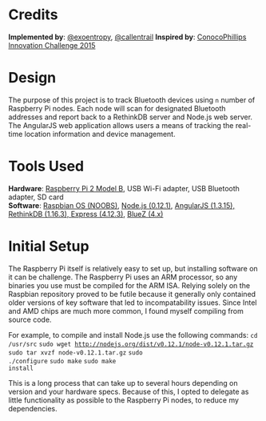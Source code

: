 Credits
=======
<b>Implemented by</b>: <a href="https://github.com/exoentropy/">@exoentropy</a>, <a href="https://github.com/callentrail/">@callentrail</a>
<b>Inspired by</b>: <a href="">ConocoPhillips Innovation Challenge 2015</a>

Design
======
The purpose of this project is to track Bluetooth devices using <code>n</code> number of Raspberry Pi nodes. Each node will scan for designated Bluetooth addresses and report back to a RethinkDB server and Node.js web server. The AngularJS web application allows users a means of tracking the real-time location information and device management.

Tools Used
==========
<b>Hardware</b>: <a href="http://www.raspberrypi.org/products/raspberry-pi-2-model-b/">Raspberry Pi 2 Model B</a>, USB Wi-Fi adapter, USB Bluetooth adapter, SD card<br>
<b>Software</b>: <a href="http://www.raspberrypi.org/help/noobs-setup/">Raspbian OS (NOOBS)</a>, <a href="https://nodejs.org/">Node.js (0.12.1)</a>, <a href="https://angularjs.org/">AngularJS (1.3.15), <a href="http://rethinkdb.com/">RethinkDB (1.16.3), <a href="http://expressjs.com/">Express (4.12.3)</a>, <a href="http://www.bluez.org/">BlueZ (4.x)</a>

Initial Setup
=============
The Raspberry Pi itself is relatively easy to set up, but installing software on it can be challenge. The Raspberry Pi uses an ARM processor, so any binaries you use must be compiled for the ARM ISA. Relying solely on the Raspbian repository proved to be futile because it generally only contained older versions of key software that led to incompatability issues. Since Intel and AMD chips are much more common, I found myself compiling from source code.

For example, to compile and install Node.js use the following commands:
<code>cd /usr/src</code>
<code>sudo wget http://nodejs.org/dist/v0.12.1/node-v0.12.1.tar.gz</code>
<code>sudo tar xvzf node-v0.12.1.tar.gz</code>
<code>sudo ./configure</code>
<code>sudo make</code>
<code>sudo make install</code>

This is a long process that can take up to several hours depending on version and your hardware specs. Because of this, I opted to delegate as little functionality as possible to the Raspberry Pi nodes, to reduce my dependencies.
